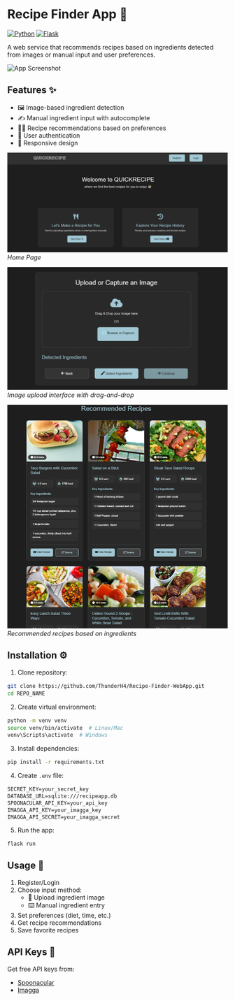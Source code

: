 # Recipe Finder App 🍳

[![Python](https://img.shields.io/badge/Python-3.9%2B-blue)](https://python.org)
[![Flask](https://img.shields.io/badge/Flask-2.0%2B-lightgrey)](https://flask.palletsprojects.com/)

A web service that recommends recipes based on ingredients detected from images or manual input and user preferences.

![App Screenshot](https://via.placeholder.com/800x400?text=Recipe+Finder+Screenshot)

## Features ✨
- 🖼️ Image-based ingredient detection
- ✍️ Manual ingredient input with autocomplete
- 🧑‍🍳 Recipe recommendations based on preferences
- 🔐 User authentication
- 📱 Responsive design

![Home Page](screenshots/home.png)
*Home Page*

![Upload Page](screenshots/upload.png)
*Image upload interface with drag-and-drop*

![Recipes Page](screenshots/recipes.png)
*Recommended recipes based on ingredients*

## Installation ⚙️
1. Clone repository:
```bash
git clone https://github.com/ThunderH4/Recipe-Finder-WebApp.git
cd REPO_NAME
```

2. Create virtual environment:
```bash
python -m venv venv
source venv/bin/activate  # Linux/Mac
venv\Scripts\activate  # Windows
```

3. Install dependencies:
```bash
pip install -r requirements.txt
```

4. Create `.env` file:
```env
SECRET_KEY=your_secret_key
DATABASE_URL=sqlite:///recipeapp.db
SPOONACULAR_API_KEY=your_api_key
IMAGGA_API_KEY=your_imagga_key
IMAGGA_API_SECRET=your_imagga_secret
```

5. Run the app:
```bash
flask run
```

## Usage 🚀
1. Register/Login
2. Choose input method:
   - 📸 Upload ingredient image
   - ⌨️ Manual ingredient entry
3. Set preferences (diet, time, etc.)
4. Get recipe recommendations
5. Save favorite recipes

## API Keys 🔑
Get free API keys from:
- [Spoonacular](https://spoonacular.com/food-api)
- [Imagga](https://imagga.com/)